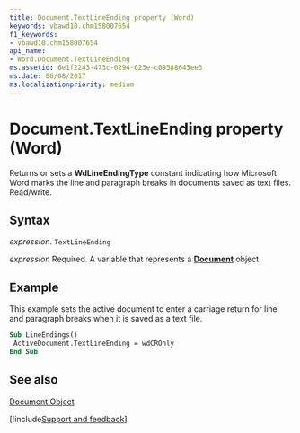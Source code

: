 ```yaml
---
title: Document.TextLineEnding property (Word)
keywords: vbawd10.chm158007654
f1_keywords:
- vbawd10.chm158007654
api_name:
- Word.Document.TextLineEnding
ms.assetid: 6e1f2243-473c-0294-623e-c09588645ee3
ms.date: 06/08/2017
ms.localizationpriority: medium
---
```



# Document.TextLineEnding property (Word)

Returns or sets a **WdLineEndingType** constant indicating how Microsoft Word marks the line and paragraph breaks in documents saved as text files. Read/write.


## Syntax

_expression_. `TextLineEnding`

_expression_ Required. A variable that represents a **[Document](Word.Document.md)** object.


## Example

This example sets the active document to enter a carriage return for line and paragraph breaks when it is saved as a text file.


```vb
Sub LineEndings() 
 ActiveDocument.TextLineEnding = wdCROnly 
End Sub
```


## See also


[Document Object](Word.Document.md)

[!include[Support and feedback](~/includes/feedback-boilerplate.md)]